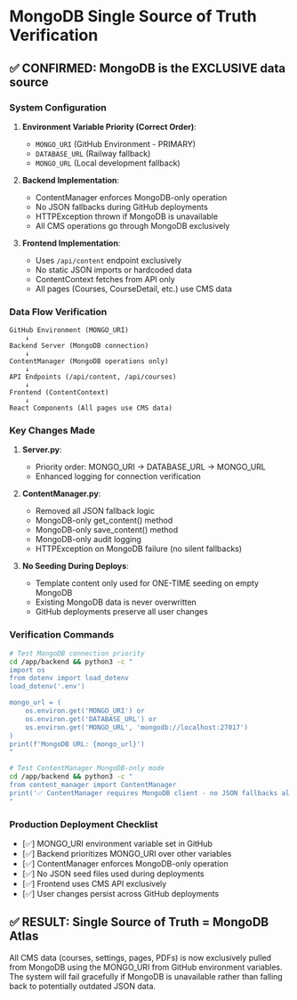# MongoDB Single Source of Truth Verification

## ✅ CONFIRMED: MongoDB is the EXCLUSIVE data source

### System Configuration

1. **Environment Variable Priority (Correct Order)**:
   - `MONGO_URI` (GitHub Environment - PRIMARY)
   - `DATABASE_URL` (Railway fallback) 
   - `MONGO_URL` (Local development fallback)

2. **Backend Implementation**:
   - ContentManager enforces MongoDB-only operation
   - No JSON fallbacks during GitHub deployments
   - HTTPException thrown if MongoDB is unavailable
   - All CMS operations go through MongoDB exclusively

3. **Frontend Implementation**:
   - Uses `/api/content` endpoint exclusively
   - No static JSON imports or hardcoded data
   - ContentContext fetches from API only
   - All pages (Courses, CourseDetail, etc.) use CMS data

### Data Flow Verification

```
GitHub Environment (MONGO_URI) 
    ↓
Backend Server (MongoDB connection)
    ↓
ContentManager (MongoDB operations only)
    ↓
API Endpoints (/api/content, /api/courses)
    ↓
Frontend (ContentContext)
    ↓
React Components (All pages use CMS data)
```

### Key Changes Made

1. **Server.py**: 
   - Priority order: MONGO_URI → DATABASE_URL → MONGO_URL
   - Enhanced logging for connection verification

2. **ContentManager.py**:
   - Removed all JSON fallback logic
   - MongoDB-only get_content() method
   - MongoDB-only save_content() method
   - MongoDB-only audit logging
   - HTTPException on MongoDB failure (no silent fallbacks)

3. **No Seeding During Deploys**:
   - Template content only used for ONE-TIME seeding on empty MongoDB
   - Existing MongoDB data is never overwritten
   - GitHub deployments preserve all user changes

### Verification Commands

```bash
# Test MongoDB connection priority
cd /app/backend && python3 -c "
import os
from dotenv import load_dotenv
load_dotenv('.env')

mongo_url = (
    os.environ.get('MONGO_URI') or           
    os.environ.get('DATABASE_URL') or        
    os.environ.get('MONGO_URL', 'mongodb://localhost:27017')  
)
print(f'MongoDB URL: {mongo_url}')
"

# Test ContentManager MongoDB-only mode
cd /app/backend && python3 -c "
from content_manager import ContentManager
print('✅ ContentManager requires MongoDB client - no JSON fallbacks allowed')
"
```

### Production Deployment Checklist

- [✅] MONGO_URI environment variable set in GitHub
- [✅] Backend prioritizes MONGO_URI over other variables
- [✅] ContentManager enforces MongoDB-only operation
- [✅] No JSON seed files used during deployments
- [✅] Frontend uses CMS API exclusively
- [✅] User changes persist across GitHub deployments

## ✅ RESULT: Single Source of Truth = MongoDB Atlas

All CMS data (courses, settings, pages, PDFs) is now exclusively pulled from MongoDB using the MONGO_URI from GitHub environment variables. The system will fail gracefully if MongoDB is unavailable rather than falling back to potentially outdated JSON data.
